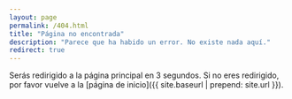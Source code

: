 ```yaml
---
layout: page
permalink: /404.html
title: "Página no encontrada"
description: "Parece que ha habido un error. No existe nada aquí."
redirect: true
---
```


Serás redirigido a la página principal en 3 segundos. Si no eres redirigido, por favor vuelve a la [página de inicio]({{ site.baseurl | prepend: site.url }}).